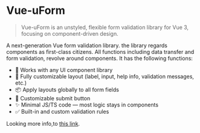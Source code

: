 # Vue-uForm

> Vue-uForm is an unstyled, flexible form validation library for Vue 3, focusing on component-driven design.

A next-generation Vue form validation library. the library regards components as first-class citizens. All functions including data transfer and form validation, revolve around components. It has the following functions:

- 🎨 Works with any UI component library
- 🧩 Fully customizable layout (label, input, help info, validation messages, etc.)
- 📦 Apply layouts globally to all form fields
- 🔘 Customizable submit button
- ✨ Minimal JS/TS code — most logic stays in components
- ✅ Built-in and custom validation rules

Looking more info,to [this link](https://github.com/tu6ge/vue-uform).
